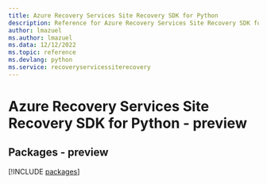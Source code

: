 ```yaml
---
title: Azure Recovery Services Site Recovery SDK for Python
description: Reference for Azure Recovery Services Site Recovery SDK for Python
author: lmazuel
ms.author: lmazuel
ms.data: 12/12/2022
ms.topic: reference
ms.devlang: python
ms.service: recoveryservicessiterecovery
---
```

# Azure Recovery Services Site Recovery SDK for Python - preview
## Packages - preview
[!INCLUDE [packages](recovery-services-site-recovery-index.md)]